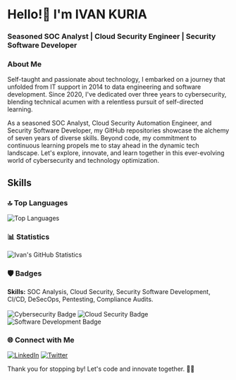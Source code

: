 # Hello!👋 I'm **IVAN KURIA**
### Seasoned SOC Analyst | Cloud Security Engineer | Security Software Developer

### About Me
Self-taught and passionate about technology, I embarked on a journey that unfolded from IT support in 2014 to data engineering and software development. Since 2020, I've dedicated over three years to cybersecurity, blending technical acumen with a relentless pursuit of self-directed learning.

As a seasoned SOC Analyst, Cloud Security Automation Engineer, and Security Software Developer, my GitHub repositories showcase the alchemy of seven years of diverse skills. Beyond code, my commitment to continuous learning propels me to stay ahead in the dynamic tech landscape. Let's explore, innovate, and learn together in this ever-evolving world of cybersecurity and technology optimization.

## Skills

### 🔝 Top Languages
![Top Languages](https://github-readme-stats.vercel.app/api/top-langs/?username=i-am-ivan&layout=compact&theme=dark)

### 📊 Statistics
![Ivan's GitHub Statistics](https://github-readme-stats.vercel.app/api?username=i-am-ivan&show_icons=true&theme=dark)

### 🛡️ Badges
**Skills:** SOC Analysis, Cloud Security, Security Software Development, CI/CD, DeSecOps, Pentesting, Compliance Audits. 
<br /><br />
![Cybersecurity Badge](badge-link) ![Cloud Security Badge](badge-link) ![Software Development Badge](badge-link) 

### 🌐 Connect with Me
[![LinkedIn](https://img.shields.io/badge/-LinkedIn-blue?style=flat-square&logo=linkedin&logoColor=white&link=https://www.linkedin.com/in/ivan-j-kuria-p/)](https://www.linkedin.com/in/ivan-j-kuria-p/) [![Twitter](https://img.shields.io/badge/-Twitter-1DA1F2?style=flat-square&logo=twitter&logoColor=white&link=https://twitter.com/@jovicorp-studio/)](https://twitter.com/@jovicorp-studio/)

Thank you for stopping by! Let's code and innovate together. 🚀✨
